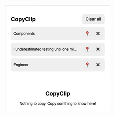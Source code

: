 <a href="#" target="_blank">
  <img alt="copy screen" src="./public/copyclip.png"/>
</a> <br/>
<a href="#" target="_blank">
  <img alt="copy screen" src="./public/emptyclip.png"/>
</a>
